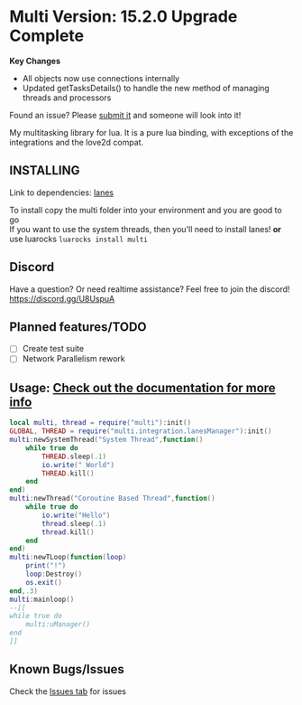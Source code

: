 # Multi Version: 15.2.0 Upgrade Complete
**Key Changes**
- All objects now use connections internally
- Updated getTasksDetails() to handle the new method of managing threads and processors

Found an issue? Please [submit it](https://github.com/rayaman/multi/issues) and someone will look into it!

My multitasking library for lua. It is a pure lua binding, with exceptions of the integrations and the love2d compat.

INSTALLING
----------
Link to dependencies:
[lanes](https://github.com/LuaLanes/lanes)

To install copy the multi folder into your environment and you are good to go</br>
If you want to use the system threads, then you'll need to install lanes!
**or** use luarocks `luarocks install multi`

Discord
-------
Have a question? Or need realtime assistance? Feel free to join the discord!</br>
https://discord.gg/U8UspuA</br>

Planned features/TODO
---------------------
- [ ] Create test suite
- [ ] Network Parallelism rework

Usage: [Check out the documentation for more info](https://github.com/rayaman/multi/blob/master/Documentation.md)</br>
-----

```lua
local multi, thread = require("multi"):init()
GLOBAL, THREAD = require("multi.integration.lanesManager"):init()
multi:newSystemThread("System Thread",function()
    while true do
        THREAD.sleep(.1)
        io.write(" World")
		THREAD.kill()
    end
end)
multi:newThread("Coroutine Based Thread",function()
    while true do
        io.write("Hello")
        thread.sleep(.1)
		thread.kill()
    end
end)
multi:newTLoop(function(loop)
    print("!")
	loop:Destroy()
	os.exit()
end,.3)
multi:mainloop()
--[[
while true do
    multi:uManager()
end
]]
```

Known Bugs/Issues
-----------------
Check the [Issues tab](https://github.com/rayaman/multi/issues) for issues
